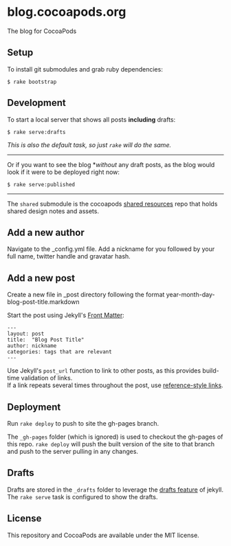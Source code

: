 # blog.cocoapods.org

The blog for CocoaPods

## Setup

To install git submodules and grab ruby dependencies:

```
$ rake bootstrap
```

## Development

To start a local server that shows all posts **including** drafts:

```
$ rake serve:drafts
```

_This is also the default task, so just `rake` will do the same._

----

Or if you want to see the blog **without* any draft posts, as the blog would
look if it were to be deployed right now:

```
$ rake serve:published
```

----

The `shared` submodule is the cocoapods [shared
resources](https://github.com/CocoaPods/shared_resources) repo that holds
shared design notes and assets.

## Add a new author

Navigate to the _config.yml file.
Add a nickname for you followed by your full name, twitter handle and gravatar hash.

## Add a new post

Create a new file in _post directory following the format year-month-day-blog-post-title.markdown

Start the post using Jekyll's [Front Matter](http://jekyllrb.com/docs/frontmatter/):

```
---
layout: post
title:  "Blog Post Title"
author: nickname
categories: tags that are relevant
---
```

Use Jekyll's `post_url` function to link to other posts, as this provides build-time validation of links.  
If a link repeats several times throughout the post, use [reference-style links](https://www.markdownguide.org/basic-syntax/#reference-style-links).

## Deployment

Run `rake deploy` to push to site the gh-pages branch.

The `_gh-pages` folder (which is ignored) is used to checkout the gh-pages of
this repo. `rake deploy` will push the built version of the site to that branch
and push to the server pulling in any changes.

## Drafts

Drafts are stored in the `_drafts` folder to leverage the [drafts feature] of
jekyll. The `rake serve` task is configured to show the drafts.

[drafts feature]: http://jekyllrb.com/docs/drafts/


## License

This repository and CocoaPods are available under the MIT license.
